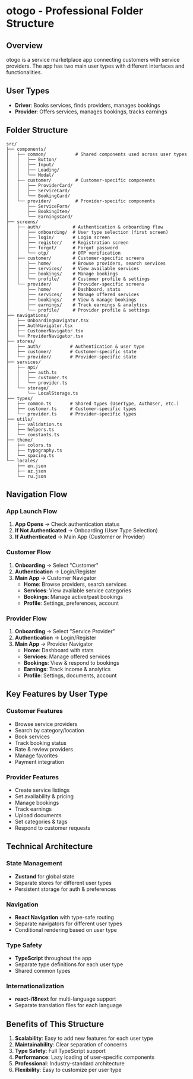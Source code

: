 # otogo - Professional Folder Structure

## Overview
otogo is a service marketplace app connecting customers with service providers. The app has two main user types with different interfaces and functionalities.

## User Types
- **Driver**: Books services, finds providers, manages bookings
- **Provider**: Offers services, manages bookings, tracks earnings

## Folder Structure

```
src/
├── components/
│   ├── common/           # Shared components used across user types
│   │   ├── Button/
│   │   ├── Input/
│   │   ├── Loading/
│   │   └── Modal/
│   ├── customer/         # Customer-specific components
│   │   ├── ProviderCard/
│   │   ├── ServiceCard/
│   │   └── BookingCard/
│   └── provider/         # Provider-specific components
│       ├── ServiceForm/
│       ├── BookingItem/
│       └── EarningsCard/
├── screens/
│   ├── auth/            # Authentication & onboarding flow
│   │   ├── onboarding/  # User type selection (first screen)
│   │   ├── login/       # Login screen
│   │   ├── register/    # Registration screen
│   │   ├── forgot/      # Forgot password
│   │   └── otp/         # OTP verification
│   ├── customer/        # Customer-specific screens
│   │   ├── home/        # Browse providers, search services
│   │   ├── services/    # View available services
│   │   ├── bookings/    # Manage bookings
│   │   └── profile/     # Customer profile & settings
│   └── provider/        # Provider-specific screens
│       ├── home/        # Dashboard, stats
│       ├── services/    # Manage offered services
│       ├── bookings/    # View & manage bookings
│       ├── earnings/    # Track earnings & analytics
│       └── profile/     # Provider profile & settings
├── navigations/
│   ├── OnboardingNavigator.tsx
│   ├── AuthNavigator.tsx
│   ├── CustomerNavigator.tsx
│   └── ProviderNavigator.tsx
├── stores/
│   ├── auth/           # Authentication & user type
│   ├── customer/       # Customer-specific state
│   └── provider/       # Provider-specific state
├── services/
│   ├── api/
│   │   ├── auth.ts
│   │   ├── customer.ts
│   │   └── provider.ts
│   └── storage/
│       └── LocalStorage.ts
├── types/
│   ├── common.ts       # Shared types (UserType, AuthUser, etc.)
│   ├── customer.ts     # Customer-specific types
│   └── provider.ts     # Provider-specific types
├── utils/
│   ├── validation.ts
│   ├── helpers.ts
│   └── constants.ts
├── theme/
│   ├── colors.ts
│   ├── typography.ts
│   └── spacing.ts
└── locales/
    ├── en.json
    ├── az.json
    └── ru.json
```

## Navigation Flow

### App Launch Flow
1. **App Opens** → Check authentication status
2. **If Not Authenticated** → Onboarding (User Type Selection)
3. **If Authenticated** → Main App (Customer or Provider)

### Customer Flow
1. **Onboarding** → Select "Customer"
2. **Authentication** → Login/Register
3. **Main App** → Customer Navigator
   - **Home**: Browse providers, search services
   - **Services**: View available service categories
   - **Bookings**: Manage active/past bookings
   - **Profile**: Settings, preferences, account

### Provider Flow
1. **Onboarding** → Select "Service Provider"
2. **Authentication** → Login/Register
3. **Main App** → Provider Navigator
   - **Home**: Dashboard with stats
   - **Services**: Manage offered services
   - **Bookings**: View & respond to bookings
   - **Earnings**: Track income & analytics
   - **Profile**: Settings, documents, account

## Key Features by User Type

### Customer Features
- Browse service providers
- Search by category/location
- Book services
- Track booking status
- Rate & review providers
- Manage favorites
- Payment integration

### Provider Features
- Create service listings
- Set availability & pricing
- Manage bookings
- Track earnings
- Upload documents
- Set categories & tags
- Respond to customer requests

## Technical Architecture

### State Management
- **Zustand** for global state
- Separate stores for different user types
- Persistent storage for auth & preferences

### Navigation
- **React Navigation** with type-safe routing
- Separate navigators for different user types
- Conditional rendering based on user type

### Type Safety
- **TypeScript** throughout the app
- Separate type definitions for each user type
- Shared common types

### Internationalization
- **react-i18next** for multi-language support
- Separate translation files for each language

## Benefits of This Structure

1. **Scalability**: Easy to add new features for each user type
2. **Maintainability**: Clear separation of concerns
3. **Type Safety**: Full TypeScript support
4. **Performance**: Lazy loading of user-specific components
5. **Professional**: Industry-standard architecture
6. **Flexibility**: Easy to customize per user type 